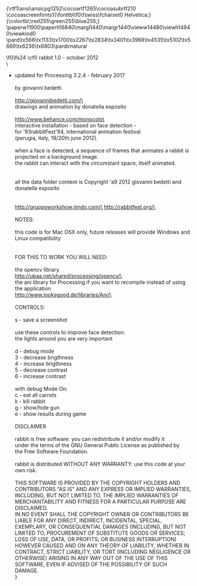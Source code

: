 {\rtf1\ansi\ansicpg1252\cocoartf1265\cocoasubrtf210
\cocoascreenfonts1{\fonttbl\f0\fswiss\fcharset0 Helvetica;}
{\colortbl;\red255\green255\blue255;}
\paperw11900\paperh16840\margl1440\margr1440\vieww14480\viewh14940\viewkind0
\pard\tx566\tx1133\tx1700\tx2267\tx2834\tx3401\tx3968\tx4535\tx5102\tx5669\tx6236\tx6803\pardirnatural

\f0\fs24 \cf0 rabbit 1.0 - october 2012\
\
- updated for Processing 3.2.4 - february 2017\
\
by giovanni bedetti \
\
http://giovannibedetti.com/\
\
drawings and animation by donatella esposito\
\
http://www.behance.com/monocolo\
\
interactive installation - based on face detection - \
for \'93rabbitFest\'94, international animation festival \
(perugia, italy, 19/20th june 2012). \
\
when a face is detected, a sequence of frames that animates a rabbit is projected on a background image. \
the rabbit can interact with the circumstant space, itself animated. \
\
\
all the data folder content is Copyright \'a9 2012 giovanni bedetti and donatella esposito\
\
\
http://gruppoworkshow.jimdo.com/\
http://rabbitfest.org/\
\
\
NOTES:\
\
this code is for Mac OSX only, future releases will provide Windows and Linux compatibility\
\
\
FOR THIS TO WORK YOU WILL NEED:\
\
the opencv library\
http://ubaa.net/shared/processing/opencv/\
\
the ani library for Processing if you want to recompile instead of using the application\
http://www.looksgood.de/libraries/Ani/\
\
\
CONTROLS:\
\
s - save a screenshot \
\
use these controls to improve face detection: \
the lights around you are very important\
\
d - debug mode                \
3 - decrease brigthness       \
4 - increase brigthness\
5 - decrease contrast\
6 - increase contrast\
\
with debug Mode On:\
c - eat all carrots\
k - kill rabbit\
g - show/hide gun\
e - show results during game \
\
DISCLAIMER\
\
rabbit is free software: you can redistribute it and/or modify it \
under the terms of the GNU General Public License as published by\
the Free Software Foundation.\
\
rabbit is distributed WITHOUT ANY WARRANTY: use this code at your own risk. \
\
THIS SOFTWARE IS PROVIDED BY THE COPYRIGHT HOLDERS AND CONTRIBUTORS "AS IS" AND ANY EXPRESS OR IMPLIED WARRANTIES, INCLUDING, BUT NOT LIMITED TO, THE IMPLIED WARRANTIES OF MERCHANTABILITY AND FITNESS FOR A PARTICULAR PURPOSE ARE DISCLAIMED. \
IN NO EVENT SHALL THE COPYRIGHT OWNER OR CONTRIBUTORS BE LIABLE FOR ANY DIRECT, INDIRECT, INCIDENTAL, SPECIAL, EXEMPLARY, OR CONSEQUENTIAL DAMAGES (INCLUDING, BUT NOT LIMITED TO, PROCUREMENT OF SUBSTITUTE GOODS OR SERVICES; LOSS OF USE, DATA, OR PROFITS; OR BUSINESS INTERRUPTION) HOWEVER CAUSED AND ON ANY THEORY OF LIABILITY, WHETHER IN CONTRACT, STRICT LIABILITY, OR TORT (INCLUDING NEGLIGENCE OR OTHERWISE) ARISING IN ANY WAY OUT OF THE USE OF THIS SOFTWARE, EVEN IF ADVISED OF THE POSSIBILITY OF SUCH DAMAGE.\
}